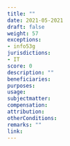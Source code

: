 ```yaml
---
title: ""
date: 2021-05-2021
draft: false
weight: 57
exceptions:
- info53g
jurisdictions:
- IT
score: 0
description: "" 
beneficiaries:
purposes: 
usage:
subjectmatter:
compensation:
attribution: 
otherConditions: 
remarks: ""
link: 
---
```

